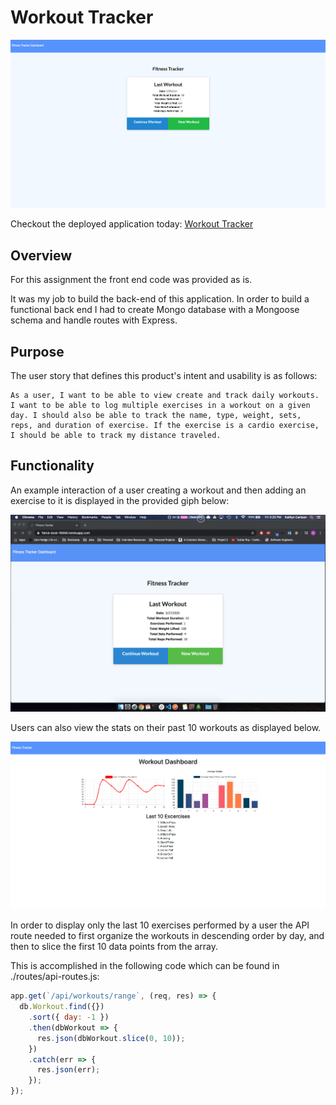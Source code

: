 # Workout Tracker

![Workout Tracker Screenshot](public/images/FitnessTracker.png)

Checkout the deployed application today:
[Workout Tracker](https://fierce-dusk-16956.herokuapp.com/)

## Overview

For this assignment the front end code was provided as is.

It was my job to build the back-end of this application. In order to build a functional back end I had to create Mongo database with a Mongoose schema and handle routes with Express.

## Purpose

The user story that defines this product's intent and usability is as follows:

```
As a user, I want to be able to view create and track daily workouts. I want to be able to log multiple exercises in a workout on a given day. I should also be able to track the name, type, weight, sets, reps, and duration of exercise. If the exercise is a cardio exercise, I should be able to track my distance traveled.
```

## Functionality

An example interaction of a user creating a workout and then adding an exercise to it is displayed in the provided giph below:

![Workout Tracker Gif](public/images/addExercise.gif)

Users can also view the stats on their past 10 workouts as displayed below.

![Workout Tracker Stats](public/images/FitnessStats.png)

In order to display only the last 10 exercises performed by a user the API route needed to first organize the workouts in descending order by day, and then to slice the first 10 data points from the array.

This is accomplished in the following code which can be found in ./routes/api-routes.js:

```js
app.get(`/api/workouts/range`, (req, res) => {
  db.Workout.find({})
    .sort({ day: -1 })
    .then(dbWorkout => {
      res.json(dbWorkout.slice(0, 10));
    })
    .catch(err => {
      res.json(err);
    });
});
```
